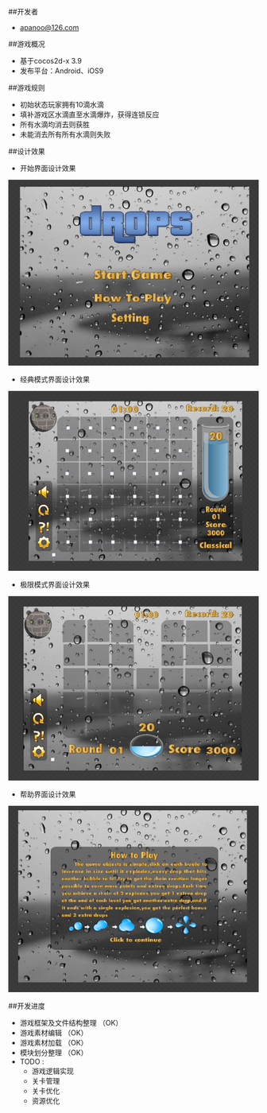 ##开发者
- apanoo@126.com

##游戏概况
- 基于cocos2d-x 3.9
- 发布平台：Android、iOS9

##游戏规则
- 初始状态玩家拥有10滴水滴
- 填补游戏区水滴直至水滴爆炸，获得连锁反应
- 所有水滴均消去则获胜
- 未能消去所有所有水滴则失败

##设计效果
- 开始界面设计效果

![start](./design/start.png)

- 经典模式界面设计效果

![classical](./design/classical.png)

- 极限模式界面设计效果

![extream](./design/extream.png)

- 帮助界面设计效果

![help](./design/help.png)

##开发进度
- 游戏框架及文件结构整理 （OK）
- 游戏素材编辑 （OK）
- 游戏素材加载 （OK）
- 模块划分整理 （OK）
- TODO :
	- 游戏逻辑实现
	- 关卡管理
	- 关卡优化
	- 资源优化